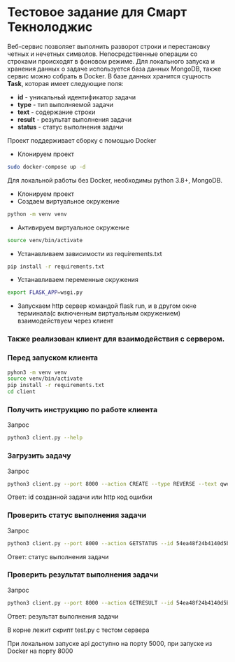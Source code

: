 # Тестовое задание для Смарт Текнолоджис
Веб-сервис позволяет выполнить разворот строки и перестановку четных и нечетных символов. Непосредственные операции со строками происходят в фоновом режиме. Для локального запуска и хранения данных о задаче используется база данных MongoDB, также сервис можно собрать в Docker.
В базе данных хранится сущность **Task**, которая имеет следующие поля:
* **id** - уникальный идентификатор задачи
* **type** - тип выполняемой задачи
* **text** - содержание строки
* **result** - результат выполнения задачи
* **status** - статус выполнения задачи


Проект поддерживает сборку с помощью Docker
* Клонируем проект
```bash
sudo docker-compose up -d
```

Для локальной работы без Docker, необходимы python 3.8+, MongoDB.
* Клонируем проект
* Создаем виртуальное окружение 
```bash
python -m venv venv
```
* Активируем виртуальное окружение
```bash
source venv/bin/activate
```
* Устанавливаем зависимости из requirements.txt
```bash
pip install -r requirements.txt
```
* Устанавливаем переменные окружения
```bash
export FLASK_APP=wsgi.py
```
* Запускаем http сервер командой flask run, и в другом окне терминала(с включенным виртуальным окружением) взаимодействуем через клиент<br> 

### Также реализован клиент для взаимодействия с сервером.
### Перед запуском клиента
```bash
pyhon3 -m venv venv
source venv/bin/activate
pip install -r requirements.txt
cd client
```
### Получить инструкцию по работе клиента
Запрос
```bash
python3 client.py --help
```

### Загрузить задачу
Запрос
```bash
python3 client.py --port 8000 --action CREATE --type REVERSE --text qwerty
```
Ответ: id созданной задачи или http код ошибки

### Проверить статус выполнения задачи
Запрос
```bash
python3 client.py --port 8000 --action GETSTATUS --id 54ea48f24b4140d5b2eb061a7c7c3b15
```
Ответ: статус выполнения задачи

### Проверить результат выполнения задачи
Запрос
```bash
python3 client.py --port 8000 --action GETRESULT --id 54ea48f24b4140d5b2eb061a7c7c3b15
```
Ответ: результат выполнения задачи<br>

В корне лежит скрипт test.py с тестом сервера

При локальном запуске api доступно на порту 5000, при  запуске из Docker
на порту 8000
